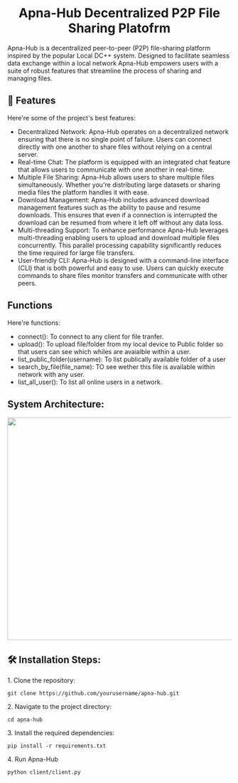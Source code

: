 <h1 align="center" id="title">Apna-Hub Decentralized P2P File Sharing Platofrm</h1>

<p id="description">Apna-Hub is a decentralized peer-to-peer (P2P) file-sharing platform inspired by the popular Local DC++ system. Designed to facilitate seamless data exchange within a local network Apna-Hub empowers users with a suite of robust features that streamline the process of sharing and managing files.</p>

  
<h2>🧐 Features</h2>

Here're some of the project's best features:

*   Decentralized Network: Apna-Hub operates on a decentralized network ensuring that there is no single point of failure. Users can connect directly with one another to share files without relying on a central server.
*   Real-time Chat: The platform is equipped with an integrated chat feature that allows users to communicate with one another in real-time.
*   Multiple File Sharing: Apna-Hub allows users to share multiple files simultaneously. Whether you're distributing large datasets or sharing media files the platform handles it with ease.
*   Download Management: Apna-Hub includes advanced download management features such as the ability to pause and resume downloads. This ensures that even if a connection is interrupted the download can be resumed from where it left off without any data loss.
*   Multi-threading Support: To enhance performance Apna-Hub leverages multi-threading enabling users to upload and download multiple files concurrently. This parallel processing capability significantly reduces the time required for large file transfers.
*   User-friendly CLI: Apna-Hub is designed with a command-line interface (CLI) that is both powerful and easy to use. Users can quickly execute commands to share files monitor transfers and communicate with other peers.

<h2> Functions</h2>

Here're functions:

*   connect(): To connect to any client for file tranfer.
*   upload(): To upload file/folder from my local device to Public folder so that users can see which whiles are avaialble within a user.
*   list_public_folder(username): To list publically available folder of a user
*   search_by_file(file_name): TO see wether this file is available within network with any user.
*   list_all_user(): To list all online users in a network.

<h2>System Architecture:</h2>

<img src="https://res.cloudinary.com/dpme2cbhg/image/upload/v1723577487/qa04hwmhpc5s9qmj7uyw.jpg" width="800" height="500/">

<h2>🛠️ Installation Steps:</h2>

<p>1. Clone the repository:</p>

```
git clone https://github.com/yourusername/apna-hub.git
```

<p>2. Navigate to the project directory:</p>

```
cd apna-hub
```

<p>3. Install the required dependencies:</p>

```
pip install -r requirements.txt
```

<p>4. Run Apna-Hub</p>

```
python client/client.py
```
